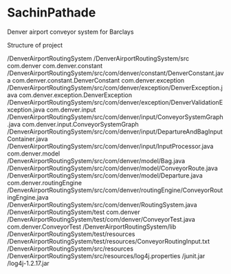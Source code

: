 # SachinPathade

Denver airport conveyor system for Barclays

Structure of project


/DenverAirportRoutingSystem
/DenverAirportRoutingSystem/src
com.denver
com.denver.constant
/DenverAirportRoutingSystem/src/com/denver/constant/DenverConstant.java
com.denver.constant.DenverConstant
com.denver.exception
/DenverAirportRoutingSystem/src/com/denver/exception/DenverException.java
com.denver.exception.DenverException
/DenverAirportRoutingSystem/src/com/denver/exception/DenverValidationException.java
com.denver.input
/DenverAirportRoutingSystem/src/com/denver/input/ConveyorSystemGraph.java
com.denver.input.ConveyorSystemGraph
/DenverAirportRoutingSystem/src/com/denver/input/DepartureAndBagInputContainer.java
/DenverAirportRoutingSystem/src/com/denver/input/InputProcessor.java
com.denver.model
/DenverAirportRoutingSystem/src/com/denver/model/Bag.java
/DenverAirportRoutingSystem/src/com/denver/model/ConveyorRoute.java
/DenverAirportRoutingSystem/src/com/denver/model/Departure.java
com.denver.routingEngine
/DenverAirportRoutingSystem/src/com/denver/routingEngine/ConveyorRoutingEngine.java
/DenverAirportRoutingSystem/src/com/denver/RoutingSystem.java
/DenverAirportRoutingSystem/test
com.denver
/DenverAirportRoutingSystem/test/com/denver/ConveyorTest.java
com.denver.ConveyorTest
/DenverAirportRoutingSystem/lib
/DenverAirportRoutingSystem/test/resources
/DenverAirportRoutingSystem/test/resources/ConveyorRoutingInput.txt
/DenverAirportRoutingSystem/src/resources
/DenverAirportRoutingSystem/src/resources/log4j.properties
/junit.jar
/log4j-1.2.17.jar
